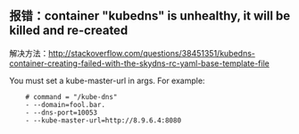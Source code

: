 报错：container "kubedns" is unhealthy, it will be killed and re-created
---
解决方法：http://stackoverflow.com/questions/38451351/kubedns-container-creating-failed-with-the-skydns-rc-yaml-base-template-file

You must set a kube-master-url in args. For example:
``` shell
    # command = "/kube-dns"
    - --domain=fool.bar.
    - --dns-port=10053
    - --kube-master-url=http://8.9.6.4:8080
```

